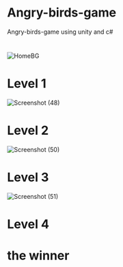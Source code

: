 # Angry-birds-game
Angry-birds-game using unity and c# 

#
![HomeBG](https://user-images.githubusercontent.com/107472972/236881326-8378206b-0d54-4d30-b386-24147840ecdf.jpg)
# Level 1
![Screenshot (48)](https://user-images.githubusercontent.com/107472972/236882123-03202d0c-eb4d-4f14-bbda-aac1177752b1.png)

# Level 2
![Screenshot (50)](https://user-images.githubusercontent.com/107472972/236882884-077825d0-14f8-463d-bde6-022749bf389d.png)

# Level 3
![Screenshot (51)](https://user-images.githubusercontent.com/107472972/236882923-f3078058-90ce-4668-a8bb-74e048c64207.png)

# Level 4

# the winner
